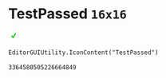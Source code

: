 # TestPassed `16x16`
<img src="/img/TestPassed.png" width=16 height=16>

``` CSharp
EditorGUIUtility.IconContent("TestPassed")
```
```
3364580505226664849
```
